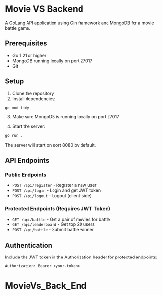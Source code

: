 # Movie VS Backend

A GoLang API application using Gin framework and MongoDB for a movie battle game.

## Prerequisites

- Go 1.21 or higher
- MongoDB running locally on port 27017
- Git

## Setup

1. Clone the repository
2. Install dependencies:
```bash
go mod tidy
```

3. Make sure MongoDB is running locally on port 27017

4. Start the server:
```bash
go run .
```

The server will start on port 8080 by default.

## API Endpoints

### Public Endpoints

- `POST /api/register` - Register a new user
- `POST /api/login` - Login and get JWT token
- `POST /api/logout` - Logout (client-side)

### Protected Endpoints (Requires JWT Token)

- `GET /api/battle` - Get a pair of movies for battle
- `GET /api/leaderboard` - Get top 20 users
- `POST /api/battle` - Submit battle winner

## Authentication

Include the JWT token in the Authorization header for protected endpoints:
```
Authorization: Bearer <your-token>
```
# MovieVs_Back_End
